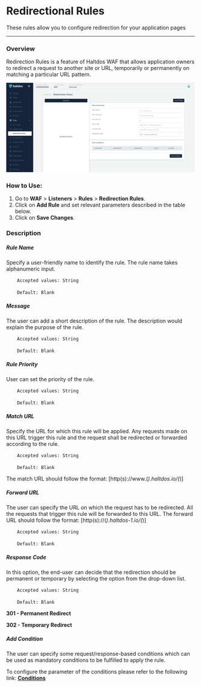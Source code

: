 # Redirectional Rules

These rules allow you to configure redirection for your application pages

---

### Overview 
Redirection Rules is a feature of Haltdos WAF that allows application owners to redirect a request to another site or URL, temporarily or permanently on matching a particular URL pattern.

![Redirectional rules](/img/waf/v7/docs/redirection_rule.png)

### How to Use:
1. Go to **WAF** > **Listeners** > **Rules** > **Redirection Rules**.
2. Click on **Add Rule** and set relevant parameters described in the table below.
3. Click on **Save Changes**.


### Description

##### **Rule Name**

Specify a user-friendly name to identify the rule. The rule name takes alphanumeric input.

```
    Accepted values: String

    Default: Blank 
```


##### **Message**

The user can add a short description of the rule. The description would explain the purpose of the rule.

```
    Accepted values: String

    Default: Blank 
```


##### **Rule Priority**

User can set the priority of the rule.

```
    Accepted values: String

    Default: Blank 
```


##### **Match URL**

Specify the URL for which this rule will be applied. Any requests made on this URL trigger this rule and the request shall be redirected or forwarded according to the rule.

```
    Accepted values: String

    Default: Blank 
```


The match URL should follow the format: [http(s)://www.(*).haltdos.io/(*)]

##### **Forward URL**

The user can specify the URL on which the request has to be redirected. All the requests that trigger this rule will be forwarded to this URL.
The forward URL should follow the format: [http(s)://(*).haltdos-1.io/(*)] 

```
    Accepted values: String

    Default: Blank 
```



##### **Response Code**

In this option, the end-user can decide that the redirection should be permanent or temporary by selecting the option from the drop-down list.

```
    Accepted values: String

    Default: Blank 
```


**301 - Permanent Redirect**

**302 - Temporary Redirect**

##### **Add Condition**

The user can specify some request/response-based conditions which can be used as mandatory conditions to be fulfilled to apply the rule.

To configure the parameter of the conditions please refer to the following link: [**Conditions**](/v7/enterprise/waf/listener/profiles/rules/conditions)
